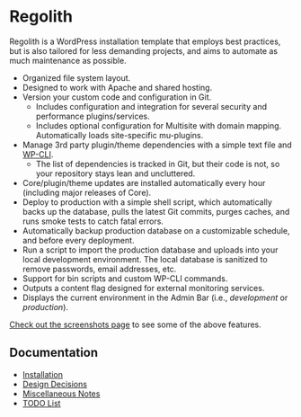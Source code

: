 # Regolith

Regolith is a WordPress installation template that employs best practices, but is also tailored for less demanding projects, and aims to automate as much maintenance as possible.

* Organized file system layout.
* Designed to work with Apache and shared hosting.
* Version your custom code and configuration in Git.
	* Includes configuration and integration for several security and performance plugins/services.
	* Includes optional configuration for Multisite with domain mapping. Automatically loads site-specific mu-plugins.
* Manage 3rd party plugin/theme dependencies with a simple text file and [WP-CLI](http://wp-cli.org/).
	* The list of dependencies is tracked in Git, but their code is not, so your repository stays lean and uncluttered.
* Core/plugin/theme updates are installed automatically every hour (including major releases of Core).
* Deploy to production with a simple shell script, which automatically backs up the database, pulls the latest Git commits, purges caches, and runs smoke tests to catch fatal errors.
* Automatically backup production database on a customizable schedule, and before every deployment.
* Run a script to import the production database and uploads into your local development environment. The local database is sanitized to remove passwords, email addresses, etc.
* Support for bin scripts and custom WP-CLI commands.
* Outputs a content flag designed for external monitoring services.
* Displays the current environment in the Admin Bar (i.e., _development_ or _production_).

[Check out the screenshots page](docs/screenshots.md) to see some of the above features.

## Documentation

* [Installation](docs/install.md)
* [Design Decisions](docs/design-decisions.md)
* [Miscellaneous Notes](docs/miscellaneous-notes.md)
* [TODO List](docs/todo.md)
